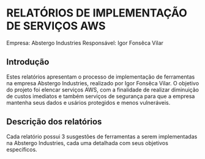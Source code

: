 # RELATÓRIOS DE IMPLEMENTAÇÃO DE SERVIÇOS AWS

Empresa: Abstergo Industries 
Responsável: Igor Fonsêca Vilar

## Introdução
Estes relatórios apresentam o processo de implementação de ferramentas na empresa Abstergo Industries, realizado por Igor Fonsêca Vilar. O objetivo do projeto foi elencar serviços AWS, com a finalidade de realizar diminuição de custos imediatos e também serviços de segurança para que a empresa mantenha seus dados e usários protegidos e menos vulneráveis.

## Descrição dos relatórios
Cada relatório possui 3 susgestões de ferramentas a serem implementadas na Abstergo Industries, cada uma detalhada com seus objetivos específicos.
